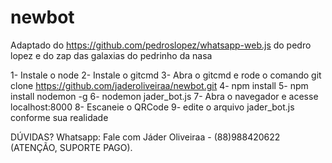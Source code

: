# newbot
Adaptado do https://github.com/pedroslopez/whatsapp-web.js do pedro lopez e do zap das galaxias do pedrinho da nasa

1- Instale o node
2- Instale o gitcmd
3- Abra o gitcmd e rode o comando git clone https://github.com/jaderoliveiraa/newbot.git
4- npm install
5- npm install nodemon -g
6- nodemon jader_bot.js
7- Abra o navegador e acesse localhost:8000
8- Escaneie o QRCode
9- edite o arquivo jader_bot.js conforme sua realidade

DÚVIDAS?
Whatsapp: Fale com Jáder Oliveiraa - (88)988420622 (ATENÇÃO, SUPORTE PAGO).
